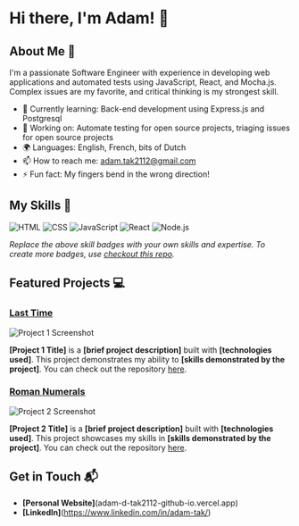 # Hi there, I'm Adam! 👋

## About Me 🚀

I'm a passionate Software Engineer with experience in developing web applications and automated tests using JavaScript, React, and Mocha.js. Complex issues are my favorite, and critical thinking is my strongest skill.

- 🌱 Currently learning: Back-end development using Express.js and Postgresql
- 🔭 Working on: Automate testing for open source projects, triaging issues for open source projects
- 🌍 Languages: English, French, bits of Dutch
- 📫 How to reach me: adam.tak2112@gmail.com
- ⚡ Fun fact: My fingers bend in the wrong direction!

## My Skills 🧠

![HTML](https://img.shields.io/badge/-HTML-E34F26?style=flat-square&logo=html5&logoColor=white)
![CSS](https://img.shields.io/badge/-CSS-1572B6?style=flat-square&logo=css3&logoColor=white)
![JavaScript](https://img.shields.io/badge/-JavaScript-F7DF1E?style=flat-square&logo=javascript&logoColor=black)
![React](https://img.shields.io/badge/-React-61DAFB?style=flat-square&logo=react&logoColor=black)
![Node.js](https://img.shields.io/badge/-Node.js-339933?style=flat-square&logo=node.js&logoColor=white)

*Replace the above skill badges with your own skills and expertise. To create more badges, use [checkout this repo](https://github.com/alexandresanlim/Badges4-README.md-Profile).*

## Featured Projects 💻

### [Last Time](https://last-time-umber.vercel.app/)

![Project 1 Screenshot](project_1_screenshot_url)

**[Project 1 Title]** is a **[brief project description]** built with **[technologies used]**. This project demonstrates my ability to **[skills demonstrated by the project]**. You can check out the repository [here](project_1_repository_link).

### [Roman Numerals](https://roman-numeral.vercel.app/)

![Project 2 Screenshot](project_2_screenshot_url)

**[Project 2 Title]** is a **[brief project description]** built with **[technologies used]**. This project showcases my skills in **[skills demonstrated by the project]**. You can check out the repository [here](project_2_repository_link).

## Get in Touch 📬

- **[Personal Website]**(adam-d-tak2112-github-io.vercel.app)
- **[LinkedIn]**(https://www.linkedin.com/in/adam-tak/)



